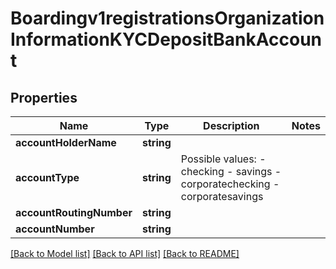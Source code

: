 # Boardingv1registrationsOrganizationInformationKYCDepositBankAccount

## Properties
Name | Type | Description | Notes
------------ | ------------- | ------------- | -------------
**accountHolderName** | **string** |  | 
**accountType** | **string** | Possible values: - checking - savings - corporatechecking - corporatesavings | 
**accountRoutingNumber** | **string** |  | 
**accountNumber** | **string** |  | 

[[Back to Model list]](../README.md#documentation-for-models) [[Back to API list]](../README.md#documentation-for-api-endpoints) [[Back to README]](../README.md)


